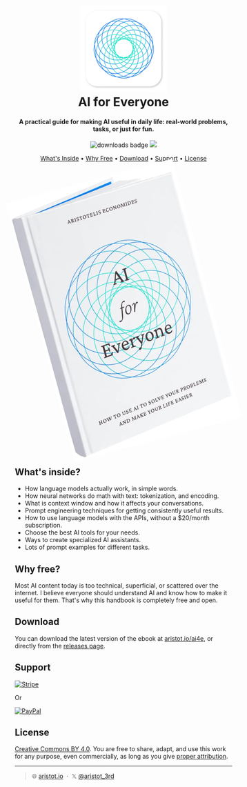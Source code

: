 
<h1 align="center">
  <br>
  <img src="./android-chrome-512x512.png" alt="AI For Everyone Icon" width="200"></img>
  <br>
  AI for Everyone
  <br>
</h1>

<h4 align="center">A practical guide for making AI useful in daily life: real-world problems, tasks, or just for fun.</h4>

<p align="center">
  <img src="https://img.shields.io/github/downloads/intergalacticmammoth/ai-for-everyone/total"
         alt="downloads badge">
  <a href="https://donate.stripe.com/00g2ae107416544147">
    <img src="https://img.shields.io/badge/$-donate-1F70EA.svg">
  </a>
</p>

<p align="center">
  <a href="#whats-inside">What's Inside</a> •
  <a href="#why-free">Why Free</a> •
  <a href="#download">Download</a> •
  <a href="#support">Support</a> •
  <a href="#license">License</a>
</p>

<p align="center">
  <img src="./assets/book-cover-600w.webp" alt="AI for Everyone book cover" width="400" style="rotate: -15deg; margin-top:20px; margin-bottom: 20px;">
</p>

## What's inside?

- How language models actually work, in simple words.
- How neural networks do math with text: tokenization, and encoding.
- What is context window and how it affects your conversations.
- Prompt engineering techniques for getting consistently useful results.
- How to use language models with the APIs, without a $20/month subscription.
- Choose the best AI tools for your needs.
- Ways to create specialized AI assistants.
- Lots of prompt examples for different tasks.

## Why free?

Most AI content today is too technical, superficial, or scattered over the internet. I believe everyone should understand AI and know how to make it useful for them. That's why this handbook is completely free and open.

## Download

You can download the latest version of the ebook at [aristot.io/ai4e](https://aristot.io/ai4e), or directly from the [releases page](https://github.com/intergalacticmammoth/ai-for-everyone/releases).

## Support

<a href="https://donate.stripe.com/00g2ae107416544147" target="_blank"><img src="https://img.shields.io/badge/Stripe-5469d4?style=for-the-badge&logo=stripe&logoColor=ffffff" alt="Stripe" width="160"></a>

<p>Or</p>

<a href="https://www.paypal.com/paypalme/aristot3rd">
	<img src="https://img.shields.io/badge/PayPal-00457C?style=for-the-badge&logo=paypal&logoColor=white" alt="PayPal" width="160">
</a>

## License

[Creative Commons BY 4.0](https://creativecommons.org/licenses/by/4.0/). You are free to share, adapt, and use this work for any purpose, even commercially, as long as you give [proper attribution](https://wiki.creativecommons.org/wiki/Recommended_practices_for_attribution).

---

> 🌐 [aristot.io](https://aristot.io) &nbsp;&middot;&nbsp;
> 𝕏 [@aristot_3rd](https://x.com/aristot_3rd)
